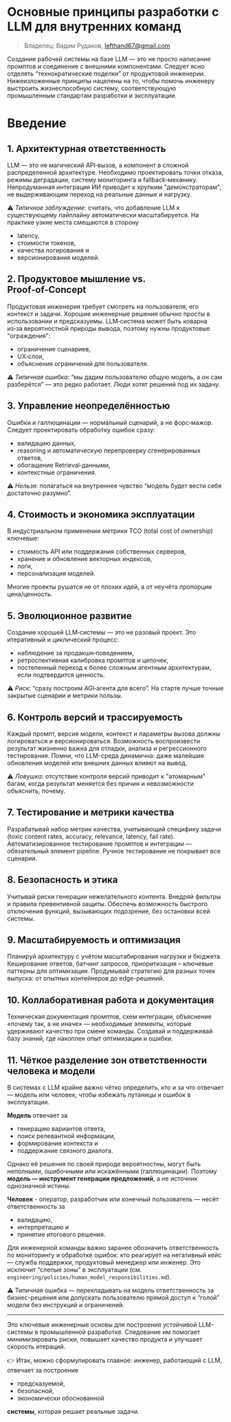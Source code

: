 # Основные принципы разработки с LLM для внутренних команд

> Владелец: Вадим Рудаков, lefthand67@gmail.com

Cоздание рабочей системы на базе LLM — это не просто написание промптов и соединение с внешними компонентами. Следует ясно отделять “технократические поделки” от продуктовой инженерии. Нижеизложенные принципы нацелены на то, чтобы помочь инженеру выстроить жизнеспособную систему, соответствующую промышленным стандартам разработки и эксплуатации.

# Введение

## 1. Архитектурная ответственность

LLM — это не магический API‑вызов, а компонент в сложной распределенной архитектуре. Необходимо проектировать точки отказа, режимы деградации, систему мониторинга и fallback‑механику. Непродуманная интеграция ИИ приводит к хрупким "демонстраторам", не выдерживающим переход на реальные данные и нагрузку.  

⚠️ *Типичное заблуждение*: считать, что добавление LLM к существующему пайплайну автоматически масштабируется. На практике узкие места смещаются в сторону 
- latency, 
- стоимости токенов, 
- качества логирования и 
- версионирования моделей.

## 2. Продуктовое мышление vs. Proof‑of‑Concept

Продуктовая инженерия требует смотреть на пользователя, его контекст и задачи. Хорошие инженерные решения обычно просты в использовании и предсказуемы. LLM‑система может быть коварна из‑за вероятностной природы вывода, поэтому нужны продуктовые "ограждения": 
- ограничение сценариев, 
- UX‑слои, 
- объяснения ограничений для пользователя.

⚠️ *Типичная ошибка*: “мы дадим пользователю общую модель, а он сам разберётся” — это редко работает. Люди хотят решений под их задачу.

## 3. Управление неопределённостью

Ошибки и галлюцинации — нормальный сценарий, а не форс‑мажор. Следует проектировать обработку ошибок сразу: 
- валидацию данных, 
- reasoning и автоматическую перепроверку сгенерированных ответов, 
- обогащение Retrieval‑данными, 
- контекстные ограничения.  

⚠️ *Нельзя*: полагаться на внутреннее чувство “модель будет вести себя достаточно разумно”.  

## 4. Стоимость и экономика эксплуатации

В индустриальном применении метрики TCO (total cost of ownership) ключевые: 
- стоимость API или поддержания собственных серверов, 
- хранение и обновление векторных индексов, 
- логи, 
- персонализация моделей. 

Многие проекты рушатся не от плохих идей, а от неучёта пропорции цена/ценность.

## 5. Эволюционное развитие

Создание хорошей LLM‑системы — это не разовый проект. Это итеративный и циклический процесс: 
- наблюдение за продакшн‑поведением, 
- ретроспективная калибровка промптов и цепочек, 
- постепенный переход к более сложным агентным архитектурам, если подтвердится ценность.  

⚠️ *Риск*: “сразу построим AGI‑агента для всего”. На старте лучше точные закрытые сценарии и метрики пользы.  

## 6. Контроль версий и трассируемость

Каждый промпт, версия модели, контекст и параметры вызова должны логироваться и версионироваться. Возможность воспроизвести результат жизненно важна для отладки, анализа и регрессионного тестирования. Помни, что LLM-среда динамична: даже малейшие обновления моделей или внешних данных влияют на вывод.

⚠️ *Ловушка*: отсутствие контроля версий приводит к "атомарным" багам, когда результат меняется без причин и невозможности объяснить, почему.

## 7. Тестирование и метрики качества

Разрабатывай набор метрик качества, учитывающий специфику задачи (toxic content rates, accuracy, relevance, latency, fail rate). Автоматизированное тестирование промптов и интеграции — обязательный элемент pipeline. Ручное тестирование не покрывает все сценарии.

## 8. Безопасность и этика

Учитывай риски генерации нежелательного контента. Внедряй фильтры и правила превентивной защиты. Обеспечь возможность быстрого отключения функций, вызывающих подозрение, без остановки всей системы.

## 9. Масштабируемость и оптимизация

Планируй архитектуру с учётом масштабирования нагрузки и бюджета. Кеширование ответов, батчинг запросов, приоритизация – ключевые паттерны для оптимизации. Продумывай стратегию для разных точек выпуска: от опытных контейнеров до edge-решений.

## 10. Коллаборативная работа и документация

Техническая документация промптов, схем интеграции, объяснение «почему так, а не иначе» — необходимые элементы, которые удерживают качество при смене команды. Создавай и поддерживай базу знаний, где накоплен опыт оптимизации и ошибки.

## 11. Чёткое разделение зон ответственности человека и модели

В системах с LLM крайне важно чётко определить, кто и за что отвечает — модель или человек, чтобы избежать путаницы и ошибок в эксплуатации.

**Модель** отвечает за 
- генерацию вариантов ответа, 
- поиск релевантной информации, 
- формирование контекста и 
- поддержание связного диалога. 

Однако её решения по своей природе вероятностны, могут быть неполными, ошибочными или искажёнными (галлюцинации). Поэтому **модель — инструмент генерации предложений**, а не источник однозначной истины.

**Человек** - оператор, разработчик или конечный пользователь — несёт ответственность за 
- валидацию, 
- интерпретацию и 
- принятие итогового решения.

Для инженерной команды важно заранее обозначить ответственность по мониторингу и обработке ошибок: кто реагирует на негативный кейс — служба поддержки, продуктовый менеджер или инженер. Это исключит “слепые зоны” в эксплуатации (см. `engineering/policies/human_model_responsibilities.md`).

⚠️ Типичная ошибка — перекладывать на модель ответственность за бизнес-решения или допускать пользователю прямой доступ к “голой” модели без инструкций и ограничений.

***

Это ключевые инженерные основы для построения устойчивой LLM-системы в промышленной разработке. Следование им помогает минимизировать риски, повышает качество продукта и улучшает скорость итераций.

👉 Итак, можно сформулировать главное: инженер, работающий с LLM, отвечает за построение 
- предсказуемой, 
- безопасной, 
- экономически обоснованной 

**системы**, которая решает реальные задачи.  